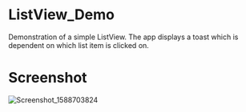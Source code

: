 # ListView_Demo

Demonstration of a simple ListView.  The app displays a toast which is dependent on which list item is clicked on.

# Screenshot

![Screenshot_1588703824](https://user-images.githubusercontent.com/44229050/81102898-2f0b4700-8f08-11ea-9951-ded2303bc430.png)
